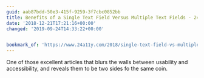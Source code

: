 ```yaml
---
guid: aab87bdd-50e3-415f-9259-3f7cbc0852bb
title: Benefits of a Single Text Field Versus Multiple Text Fields - 24 Accessibility
date: '2018-12-21T17:21:16+00:00'
changed: '2019-09-24T14:33:22+00:00'


bookmark_of: 'https://www.24a11y.com/2018/single-text-field-vs-multiple-text-fields/'
---
```


One of those excellent articles that blurs the walls between usability and accessibility, and reveals them to be two sides fo the same coin. 
